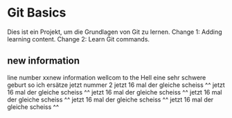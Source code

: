 # Git Basics
Dies ist ein Projekt, um die Grundlagen von Git zu lernen.
Change 1: Adding learning content.
Change 2: Learn Git commands.
## new information
line number xxnew information
wellcom to the Hell
eine sehr schwere geburt
so ich ersätze jetzt nummer 2
jetzt 16 mal der gleiche scheiss ^^
jetzt 16 mal der gleiche scheiss ^^
jetzt 16 mal der gleiche scheiss ^^
jetzt 16 mal der gleiche scheiss ^^
jetzt 16 mal der gleiche scheiss ^^
jetzt 16 mal der gleiche scheiss ^^
